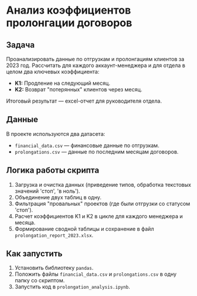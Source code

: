 # Анализ коэффициентов пролонгации договоров

## Задача

Проанализировать данные по отгрузкам и пролонгациям клиентов за 2023 год. Рассчитать для каждого аккаунт-менеджера и для отдела в целом два ключевых коэффициента:
- **K1:** Продление на следующий месяц.
- **K2:** Возврат "потерянных" клиентов через месяц.

Итоговый результат — excel-отчет для руководителя отдела.

## Данные

В проекте используются два датасета:
- `financial_data.csv` — финансовые данные по отгрузкам.
- `prolongations.csv` — данные по последним месяцам договоров.

## Логика работы скрипта

1. Загрузка и очистка данных (приведение типов, обработка текстовых значений 'стоп', 'в ноль').
2. Объединение двух таблиц в одну.
3. Фильтрация "провальных" проектов (где были отгрузки со статусом 'стоп').
4. Расчет коэффициентов K1 и K2 в цикле для каждого менеджера и месяца.
5. Формирование сводной таблицы и сохранение в файл `prolongation_report_2023.xlsx`.

## Как запустить

1. Установить библиотеку `pandas`.
2. Положить файлы `financial_data.csv` и `prolongations.csv` в одну папку со скриптом.
3. Запустить код в `prolongation_analysis.ipynb`.
